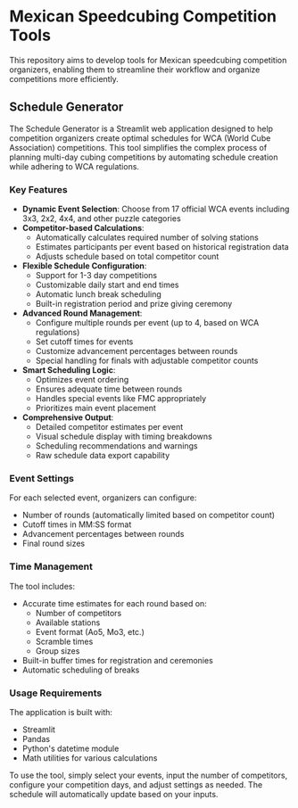 # Mexican Speedcubing Competition Tools

This repository aims to develop tools for Mexican speedcubing competition organizers, enabling them to streamline their workflow and organize competitions more efficiently.

## Schedule Generator

The Schedule Generator is a Streamlit web application designed to help competition organizers create optimal schedules for WCA (World Cube Association) competitions. This tool simplifies the complex process of planning multi-day cubing competitions by automating schedule creation while adhering to WCA regulations.

### Key Features

- **Dynamic Event Selection**: Choose from 17 official WCA events including 3x3, 2x2, 4x4, and other puzzle categories
- **Competitor-based Calculations**: 
  - Automatically calculates required number of solving stations
  - Estimates participants per event based on historical registration data
  - Adjusts schedule based on total competitor count
- **Flexible Schedule Configuration**:
  - Support for 1-3 day competitions
  - Customizable daily start and end times
  - Automatic lunch break scheduling
  - Built-in registration period and prize giving ceremony
- **Advanced Round Management**:
  - Configure multiple rounds per event (up to 4, based on WCA regulations)
  - Set cutoff times for events
  - Customize advancement percentages between rounds
  - Special handling for finals with adjustable competitor counts
- **Smart Scheduling Logic**:
  - Optimizes event ordering
  - Ensures adequate time between rounds
  - Handles special events like FMC appropriately
  - Prioritizes main event placement
- **Comprehensive Output**:
  - Detailed competitor estimates per event
  - Visual schedule display with timing breakdowns
  - Scheduling recommendations and warnings
  - Raw schedule data export capability

### Event Settings

For each selected event, organizers can configure:
- Number of rounds (automatically limited based on competitor count)
- Cutoff times in MM:SS format
- Advancement percentages between rounds
- Final round sizes

### Time Management

The tool includes:
- Accurate time estimates for each round based on:
  - Number of competitors
  - Available stations
  - Event format (Ao5, Mo3, etc.)
  - Scramble times
  - Group sizes
- Built-in buffer times for registration and ceremonies
- Automatic scheduling of breaks

### Usage Requirements

The application is built with:
- Streamlit
- Pandas
- Python's datetime module
- Math utilities for various calculations

To use the tool, simply select your events, input the number of competitors, configure your competition days, and adjust settings as needed. The schedule will automatically update based on your inputs.